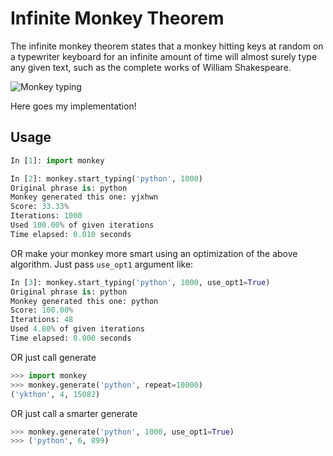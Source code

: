 # Infinite Monkey Theorem

The infinite monkey theorem states that a monkey hitting keys at random on a typewriter keyboard for an infinite amount of time will almost surely type any given text, such as the complete works of William Shakespeare.

![Monkey typing](https://upload.wikimedia.org/wikipedia/commons/thumb/3/3c/Chimpanzee_seated_at_typewriter.jpg/220px-Chimpanzee_seated_at_typewriter.jpg)

Here goes my implementation!

## Usage

```python
In [1]: import monkey                                                                                                                                                                                                                          

In [2]: monkey.start_typing('python', 1000)                                                                                                                                                                                                    
Original phrase is: python
Monkey generated this one: yjxhwn
Score: 33.33%
Iterations: 1000
Used 100.00% of given iterations
Time elapsed: 0.010 seconds
```

OR make your monkey more smart using an optimization of the above algorithm. Just pass `use_opt1` argument like: 

```python
In [3]: monkey.start_typing('python', 1000, use_opt1=True)                                                                                                                                                                                     
Original phrase is: python
Monkey generated this one: python
Score: 100.00%
Iterations: 48
Used 4.80% of given iterations
Time elapsed: 0.000 seconds
```

OR just call generate

```python
>>> import monkey
>>> monkey.generate('python', repeat=10000)
('ykthon', 4, 15082)
```

OR just call a smarter generate

```python
>>> monkey.generate('python', 1000, use_opt1=True)
>>> ('python', 6, 899)
```
